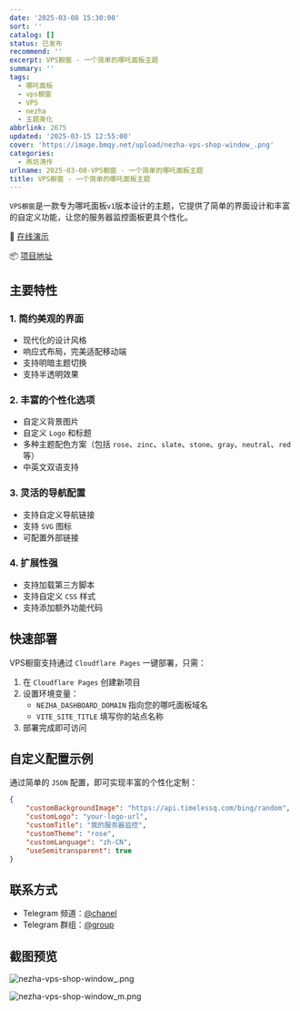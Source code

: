 ```yaml
---
date: '2025-03-08 15:30:00'
sort: ''
catalog: []
status: 已发布
recommend: ''
excerpt: VPS橱窗 - 一个简单的哪吒面板主题
summary: ''
tags:
  - 哪吒面板
  - vps橱窗
  - VPS
  - nezha
  - 主题美化
abbrlink: 2675
updated: '2025-03-15 12:55:00'
cover: 'https://image.bmqy.net/upload/nezha-vps-shop-window_.png'
categories:
  - 燕坊清作
urlname: 2025-03-08-VPS橱窗 - 一个简单的哪吒面板主题
title: VPS橱窗 - 一个简单的哪吒面板主题
---
```


`VPS橱窗`是一款专为哪吒面板`v1`版本设计的主题，它提供了简单的界面设计和丰富的自定义功能，让您的服务器监控面板更具个性化。


🔗 [在线演示](https://nezha.887776.xyz/)


📦 [项目地址](https://github.com/bmqy/nezha-vps-shop-window)


## 主要特性


### 1. 简约美观的界面

- 现代化的设计风格
- 响应式布局，完美适配移动端
- 支持明暗主题切换
- 支持半透明效果

### 2. 丰富的个性化选项

- 自定义背景图片
- 自定义 `Logo` 和标题
- 多种主题配色方案（包括 `rose`、`zinc`、`slate`、`stone`、`gray`、`neutral`、`red` 等）
- 中英文双语支持

### 3. 灵活的导航配置

- 支持自定义导航链接
- 支持 `SVG` 图标
- 可配置外部链接

### 4. 扩展性强

- 支持加载第三方脚本
- 支持自定义 `CSS` 样式
- 支持添加额外功能代码

## 快速部署


VPS橱窗支持通过 `Cloudflare Pages` 一键部署，只需：

1. 在 `Cloudflare Pages` 创建新项目
2. 设置环境变量：
    - `NEZHA_DASHBOARD_DOMAIN` 指向您的哪吒面板域名
    - `VITE_SITE_TITLE` 填写你的站点名称
3. 部署完成即可访问

## 自定义配置示例


通过简单的 `JSON` 配置，即可实现丰富的个性化定制：


```json
{
    "customBackgroundImage": "https://api.timelessq.com/bing/random",
    "customLogo": "your-logo-url",
    "customTitle": "我的服务器监控",
    "customTheme": "rose",
    "customLanguage": "zh-CN",
    "useSemitransparent": true
}
```


## 联系方式

- Telegram 频道：[@chanel](https://t.me/tcbmqy)
- Telegram 群组：[@group](https://t.me/tgbmqy)

## 截图预览


![nezha-vps-shop-window_.png](https://image.bmqy.net/upload/nezha-vps-shop-window_.png)


![nezha-vps-shop-window_m.png](https://image.bmqy.net/upload/nezha-vps-shop-window_m.png)

